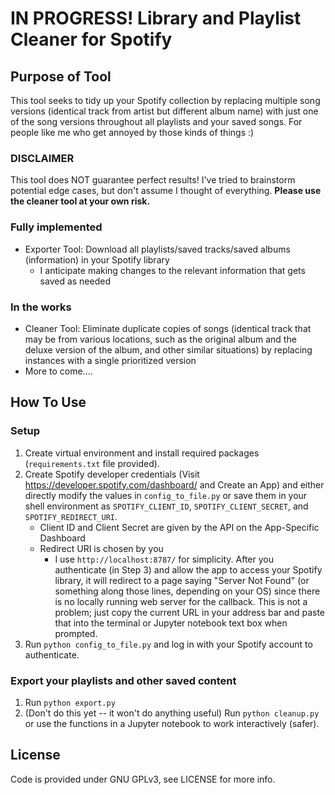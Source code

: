 # IN PROGRESS! Library and Playlist Cleaner for Spotify

## Purpose of Tool
This tool seeks to tidy up your Spotify collection by replacing multiple song versions (identical track from artist but different album name) with just one of the song versions throughout all playlists and your saved songs. For people like me who get annoyed by those kinds of things :)

### DISCLAIMER
This tool does NOT guarantee perfect results! I've tried to brainstorm potential edge cases, but don't assume I thought of everything. **Please use the cleaner tool at your own risk.**

### Fully implemented
* Exporter Tool: Download all playlists/saved tracks/saved albums (information) in your Spotify library
    * I anticipate making changes to the relevant information that gets saved as needed

### In the works
* Cleaner Tool: Eliminate duplicate copies of songs (identical track that may be from various locations, such as the original album and the deluxe version of the album, and other similar situations) by replacing instances with a single prioritized version
* More to come....

## How To Use
### Setup
1. Create virtual environment and install required packages (`requirements.txt` file provided).
2. Create Spotify developer credentials (Visit https://developer.spotify.com/dashboard/ and Create an App) and either directly modify the values in `config_to_file.py` or save them in your shell environment as `SPOTIFY_CLIENT_ID`, `SPOTIFY_CLIENT_SECRET`, and `SPOTIFY_REDIRECT_URI`.
    * Client ID and Client Secret are given by the API on the App-Specific Dashboard
    * Redirect URI is chosen by you
        * I use `http://localhost:8787/` for simplicity. After you authenticate (in Step 3) and allow the app to access your Spotify library, it will redirect to a page saying "Server Not Found" (or something along those lines, depending on your OS) since there is no locally running web server for the callback. This is not a problem; just copy the current URL in your address bar and paste that into the terminal or Jupyter notebook text box when prompted.
3. Run `python config_to_file.py` and log in with your Spotify account to authenticate.

### Export your playlists and other saved content
1. Run `python export.py`
2. (Don't do this yet -- it won't do anything useful) Run `python cleanup.py` or use the functions in a Jupyter notebook to work interactively (safer).

## License
Code is provided under GNU GPLv3, see LICENSE for more info.
